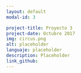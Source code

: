 ```yaml
---
layout: default
modal-id: 3

project-title: Proyecto 3
project-date: Octubre 2017
img: circus.png
alt: placeholder
languaje: placeholder
description: Placeholder
link_github:
---
```

